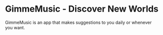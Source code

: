 # GimmeMusic - Discover New Worlds

GimmeMusic is an app that makes suggestions to you daily or whenever you want.
